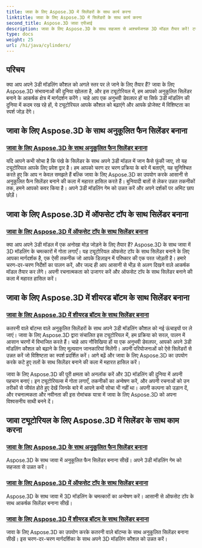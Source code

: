 ```yaml
---
title: जावा के लिए Aspose.3D में सिलेंडरों के साथ कार्य करना
linktitle: जावा के लिए Aspose.3D में सिलेंडरों के साथ कार्य करना
second_title: Aspose.3D जावा एपीआई
description: जावा के लिए Aspose.3D के साथ सहजता से आश्चर्यजनक 3D मॉडल तैयार करें! ट्यूटोरियल के साथ फैन सिलेंडर, ऑफसेट-टॉप सिलेंडर और शीयर-बॉटम सिलेंडर बनाना सीखें।
type: docs
weight: 25
url: /hi/java/cylinders/
---
```

## परिचय

क्या आप अपने 3डी मॉडलिंग कौशल को अगले स्तर पर ले जाने के लिए तैयार हैं? जावा के लिए Aspose.3D संभावनाओं की दुनिया खोलता है, और इस ट्यूटोरियल में, हम आपको अनुकूलित सिलेंडर बनाने के आकर्षक क्षेत्र में मार्गदर्शन करेंगे। चाहे आप एक अनुभवी डेवलपर हों या सिर्फ 3डी मॉडलिंग की दुनिया में कदम रख रहे हों, ये ट्यूटोरियल आपके कौशल को बढ़ाएंगे और आपके प्रोजेक्ट में विशिष्टता का स्पर्श जोड़ देंगे।

## जावा के लिए Aspose.3D के साथ अनुकूलित फैन सिलेंडर बनाना

### [जावा के लिए Aspose.3D के साथ अनुकूलित फैन सिलेंडर बनाना](./creating-fan-cylinders/)

यदि आपने कभी सोचा है कि पंखे के सिलेंडर के साथ अपने 3डी मॉडल में जान कैसे फूंकी जाए, तो यह ट्यूटोरियल आपके लिए प्रवेश द्वार है। हम आपको चरण दर चरण प्रक्रिया के बारे में बताएंगे, यह सुनिश्चित करते हुए कि आप न केवल समझते हैं बल्कि जावा के लिए Aspose.3D का उपयोग करके आसानी से अनुकूलित फैन सिलेंडर बनाने की कला में महारत हासिल करते हैं। बुनियादी बातों से लेकर उन्नत तकनीकों तक, हमने आपको कवर किया है। अपने 3डी मॉडलिंग गेम को उन्नत करें और अपने दर्शकों पर अमिट छाप छोड़ें।

## जावा के लिए Aspose.3D में ऑफसेट टॉप के साथ सिलेंडर बनाना

### [जावा के लिए Aspose.3D में ऑफसेट टॉप के साथ सिलेंडर बनाना](./creating-cylinders-with-offset-top/)

क्या आप अपने 3डी मॉडल में एक अनोखा मोड़ जोड़ने के लिए तैयार हैं? Aspose.3D के साथ जावा में 3D मॉडलिंग के चमत्कारों में गोता लगाएँ। यह ट्यूटोरियल ऑफसेट टॉप के साथ सिलेंडर बनाने के लिए आपका मार्गदर्शक है, एक ऐसी तकनीक जो आपके डिज़ाइन में परिष्कार की एक परत जोड़ती है। हमारे चरण-दर-चरण निर्देशों का पालन करें, और जल्द ही आप आसानी से भीड़ से अलग दिखने वाले आकर्षक मॉडल तैयार कर लेंगे। अपनी रचनात्मकता को उजागर करें और ऑफसेट टॉप के साथ सिलेंडर बनाने की कला में महारत हासिल करें।

## जावा के लिए Aspose.3D में शीयरड बॉटम के साथ सिलेंडर बनाना

### [जावा के लिए Aspose.3D में शीयरड बॉटम के साथ सिलेंडर बनाना](./creating-cylinders-with-sheared-bottom/)

कतरनी वाले बॉटम्स वाले अनुकूलित सिलेंडरों के साथ अपने 3डी मॉडलिंग कौशल को नई ऊंचाइयों पर ले जाएं। जावा के लिए Aspose.3D द्वारा संचालित इस ट्यूटोरियल में, हम प्रक्रिया को सरल, पालन में आसान चरणों में विभाजित करते हैं। चाहे आप नौसिखिया हों या एक अनुभवी डेवलपर, आपको अपने 3डी मॉडलिंग कौशल को बढ़ाने के लिए मूल्यवान जानकारियां मिलेंगी। अपनी परियोजनाओं को ऐसे सिलेंडरों से उन्नत करें जो विशिष्टता का स्पर्श प्रदर्शित करें। आगे बढ़ें और जावा के लिए Aspose.3D का उपयोग करके कटे हुए तलों के साथ सिलेंडर बनाने की कला में महारत हासिल करें।

जावा के लिए Aspose.3D की पूरी क्षमता को अनलॉक करें और 3D मॉडलिंग की दुनिया में अपनी पहचान बनाएं। इन ट्यूटोरियल्स में गोता लगाएँ, तकनीकों का अन्वेषण करें, और अपनी रचनाओं को उन तरीकों से जीवंत होते हुए देखें जिनके बारे में आपने कभी सोचा भी नहीं था। अपनी कल्पना को उड़ान दें, और रचनात्मकता और नवीनता की इस रोमांचक यात्रा में जावा के लिए Aspose.3D को अपना विश्वसनीय साथी बनने दें।
## जावा ट्यूटोरियल के लिए Aspose.3D में सिलेंडर के साथ काम करना
### [जावा के लिए Aspose.3D के साथ अनुकूलित फैन सिलेंडर बनाना](./creating-fan-cylinders/)
Aspose.3D के साथ जावा में अनुकूलित फैन सिलेंडर बनाना सीखें। अपने 3डी मॉडलिंग गेम को सहजता से उन्नत करें।
### [जावा के लिए Aspose.3D में ऑफसेट टॉप के साथ सिलेंडर बनाना](./creating-cylinders-with-offset-top/)
Aspose.3D के साथ जावा में 3D मॉडलिंग के चमत्कारों का अन्वेषण करें। आसानी से ऑफसेट टॉप के साथ आकर्षक सिलेंडर बनाना सीखें।
### [जावा के लिए Aspose.3D में शीयरड बॉटम के साथ सिलेंडर बनाना](./creating-cylinders-with-sheared-bottom/)
जावा के लिए Aspose.3D का उपयोग करके कतरनी वाले बॉटम्स के साथ अनुकूलित सिलेंडर बनाना सीखें। इस चरण-दर-चरण मार्गदर्शिका के साथ अपने 3D मॉडलिंग कौशल को उन्नत करें।